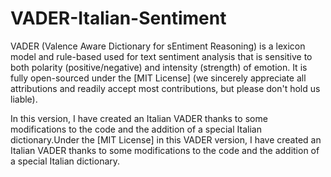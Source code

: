 # VADER-Italian-Sentiment
VADER (Valence Aware Dictionary for sEntiment Reasoning) is a lexicon model and rule-based used for text sentiment analysis that is sensitive to both polarity (positive/negative) and intensity (strength) of emotion. It is fully open-sourced under the [MIT License] (we sincerely appreciate all attributions and readily accept most contributions, but please don't hold us liable).

In this version, I have created an Italian VADER thanks to some modifications to the code and the addition of a special Italian dictionary.Under the [MIT License]  in this VADER version, I have created an Italian VADER thanks to some modifications to the code and the addition of a special Italian dictionary.
